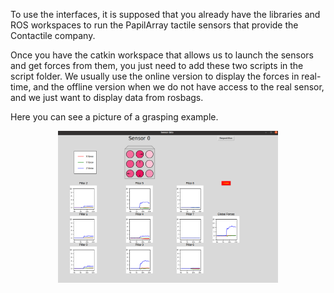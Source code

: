 To use the interfaces, it is supposed that you already have the libraries and ROS workspaces to run the PapilArray tactile sensors that provide the Contactile company.

Once you have the catkin workspace that allows us to launch the sensors and get forces from them, you just need to add these two scripts in the script folder. We usually use the online version to display the forces in real-time, and the offline version when we do not have access to the real sensor, and we just want to display data from rosbags.

Here you can see a picture of a grasping example.

<p align='center'>
<img width="70%" src="https://github.com/AUROVA-LAB/aurova_tactile_sensing/blob/main/papilarray/images/papilarray_interface.png"/>
</p>
